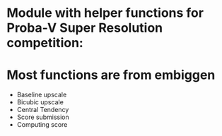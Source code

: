 # Module with helper functions for Proba-V Super Resolution competition:
# Most functions are from embiggen
- Baseline upscale 
- Bicubic upscale
- Central Tendency
- Score submission
- Computing score